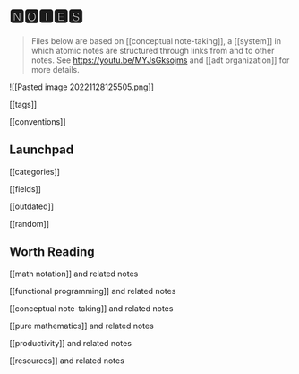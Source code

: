 # 🅽🅾🆃🅴🆂

> Files below are based on [[conceptual note-taking]], a [[system]] in which
> atomic notes are structured through links from and to other notes. See
> <https://youtu.be/MYJsGksojms> and [[adt organization]] for more details.

![[Pasted image 20221128125505.png]]

[[tags]]

[[conventions]]

## Launchpad

[[categories]]

[[fields]]

[[outdated]]

[[random]]

## Worth Reading

[[math notation]] and related notes

[[functional programming]] and related notes

[[conceptual note-taking]] and related notes

[[pure mathematics]] and related notes

[[productivity]] and related notes

[[resources]] and related notes

